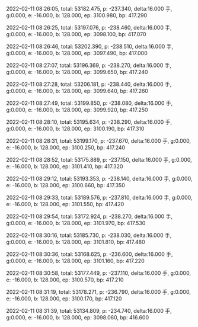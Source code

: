 2022-02-11 08:26:05, total: 53182.475, p: -237.340, delta:16.000 手, g:0.000, e: -16.000, b: 128.000, ep: 3100.980, bp: 417.290

2022-02-11 08:26:25, total: 53197.076, p: -238.460, delta:16.000 手, g:0.000, e: -16.000, b: 128.000, ep: 3098.100, bp: 417.070

2022-02-11 08:26:46, total: 53202.390, p: -238.510, delta:16.000 手, g:0.000, e: -16.000, b: 128.000, ep: 3097.490, bp: 417.000

2022-02-11 08:27:07, total: 53196.369, p: -238.270, delta:16.000 手, g:0.000, e: -16.000, b: 128.000, ep: 3099.650, bp: 417.240

2022-02-11 08:27:28, total: 53206.181, p: -238.440, delta:16.000 手, g:0.000, e: -16.000, b: 128.000, ep: 3099.640, bp: 417.260

2022-02-11 08:27:49, total: 53199.850, p: -238.080, delta:16.000 手, g:0.000, e: -16.000, b: 128.000, ep: 3099.920, bp: 417.250

2022-02-11 08:28:10, total: 53195.634, p: -238.290, delta:16.000 手, g:0.000, e: -16.000, b: 128.000, ep: 3100.190, bp: 417.310

2022-02-11 08:28:31, total: 53199.170, p: -237.670, delta:16.000 手, g:0.000, e: -16.000, b: 128.000, ep: 3100.250, bp: 417.240

2022-02-11 08:28:52, total: 53175.889, p: -237.150, delta:16.000 手, g:0.000, e: -16.000, b: 128.000, ep: 3101.410, bp: 417.320

2022-02-11 08:29:12, total: 53193.353, p: -238.140, delta:16.000 手, g:0.000, e: -16.000, b: 128.000, ep: 3100.660, bp: 417.350

2022-02-11 08:29:33, total: 53189.576, p: -237.810, delta:16.000 手, g:0.000, e: -16.000, b: 128.000, ep: 3101.550, bp: 417.420

2022-02-11 08:29:54, total: 53172.924, p: -238.270, delta:16.000 手, g:0.000, e: -16.000, b: 128.000, ep: 3101.970, bp: 417.530

2022-02-11 08:30:16, total: 53185.730, p: -238.030, delta:16.000 手, g:0.000, e: -16.000, b: 128.000, ep: 3101.810, bp: 417.480

2022-02-11 08:30:36, total: 53168.625, p: -236.600, delta:16.000 手, g:0.000, e: -16.000, b: 128.000, ep: 3101.160, bp: 417.220

2022-02-11 08:30:58, total: 53177.449, p: -237.110, delta:16.000 手, g:0.000, e: -16.000, b: 128.000, ep: 3100.570, bp: 417.210

2022-02-11 08:31:19, total: 53178.271, p: -236.790, delta:16.000 手, g:0.000, e: -16.000, b: 128.000, ep: 3100.170, bp: 417.120

2022-02-11 08:31:39, total: 53134.809, p: -234.740, delta:16.000 手, g:0.000, e: -16.000, b: 128.000, ep: 3098.060, bp: 416.600